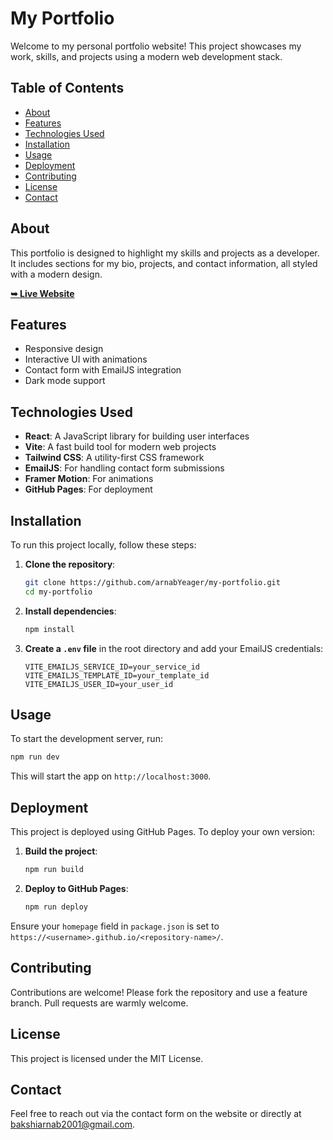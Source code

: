 # My Portfolio

Welcome to my personal portfolio website! This project showcases my work, skills, and projects using a modern web development stack.

## Table of Contents

- [About](#about)
- [Features](#features)
- [Technologies Used](#technologies-used)
- [Installation](#installation)
- [Usage](#usage)
- [Deployment](#deployment)
- [Contributing](#contributing)
- [License](#license)
- [Contact](#contact)

## About

This portfolio is designed to highlight my skills and projects as a developer. It includes sections for my bio, projects, and contact information, all styled with a modern design.

<a href="https://arnabyeager.github.io/my-portfolio/"><strong>➥ Live Website</strong></a>

## Features

- Responsive design
- Interactive UI with animations
- Contact form with EmailJS integration
- Dark mode support

## Technologies Used

- **React**: A JavaScript library for building user interfaces
- **Vite**: A fast build tool for modern web projects
- **Tailwind CSS**: A utility-first CSS framework
- **EmailJS**: For handling contact form submissions
- **Framer Motion**: For animations
- **GitHub Pages**: For deployment

## Installation

To run this project locally, follow these steps:

1. **Clone the repository**:

   ```bash
   git clone https://github.com/arnabYeager/my-portfolio.git
   cd my-portfolio
   ```

2. **Install dependencies**:

   ```bash
   npm install
   ```

3. **Create a `.env` file** in the root directory and add your EmailJS credentials:

   ```plaintext
   VITE_EMAILJS_SERVICE_ID=your_service_id
   VITE_EMAILJS_TEMPLATE_ID=your_template_id
   VITE_EMAILJS_USER_ID=your_user_id
   ```

## Usage

To start the development server, run:

```bash
npm run dev
```

This will start the app on `http://localhost:3000`.

## Deployment

This project is deployed using GitHub Pages. To deploy your own version:

1. **Build the project**:

   ```bash
   npm run build
   ```

2. **Deploy to GitHub Pages**:

   ```bash
   npm run deploy
   ```

Ensure your `homepage` field in `package.json` is set to `https://<username>.github.io/<repository-name>/`.

## Contributing

Contributions are welcome! Please fork the repository and use a feature branch. Pull requests are warmly welcome.

## License

This project is licensed under the MIT License.

## Contact

Feel free to reach out via the contact form on the website or directly at [bakshiarnab2001@gmail.com](mailto:bakshiarnab2001@gmail.com).
